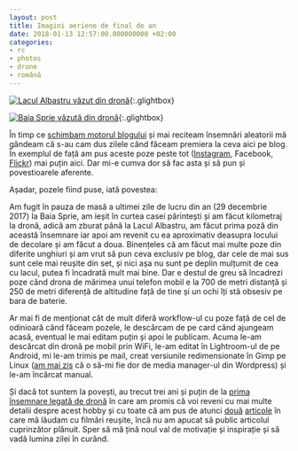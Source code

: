 ```yaml
---
layout: post
title: Imagini aeriene de final de an
date: 2018-01-13 12:57:00.000000000 +02:00
categories:
- rc
- photos
- drone
- română
---
```

[![Lacul Albastru văzut din dronă](https://content.rusiczki.net/2018/01/drona-lacul-albastru-1000x750.jpg)](https://content.rusiczki.net/2018/01/drona-lacul-albastru.jpg){:.glightbox}

[![Baia Sprie văzută din dronă](https://content.rusiczki.net/2018/01/drona-baia-sprie-1000x750.jpg)](https://content.rusiczki.net/2018/01/drona-baia-sprie.jpg){:.glightbox}

În timp ce [schimbam motorul blogului](https://www.rusiczki.net/2018/01/08/a-new-blogging-engine/) și mai reciteam însemnări aleatorii mă gândeam că s-au cam dus zilele când făceam premiera la ceva aici pe blog. În exemplul de față am pus aceste poze peste tot ([Instagram](https://www.instagram.com/janosrusiczki), Facebook, [Flickr](https://www.flickr.com/janos)) mai puțin aici. Dar mi-e cumva dor să fac asta și să pun și povestioarele aferente.

Așadar, pozele fiind puse, iată povestea:

Am fugit în pauza de masă a ultimei zile de lucru din an (29 decembrie 2017) la Baia Sprie, am ieșit în curtea casei părintești și am făcut kilometraj la dronă, adică am zburat până la Lacul Albastru, am făcut prima poză din această însemnare iar apoi am revenit cu ea aproximativ deasupra locului de decolare și am făcut a doua. Binențeles că am făcut mai multe poze din diferite unghiuri și am vrut să pun ceva exclusiv pe blog, dar cele de mai sus sunt cele mai reușite din set, și nici așa nu sunt pe deplin mulțumit de cea cu lacul, putea fi încadrată mult mai bine. Dar e destul de greu să încadrezi poze când drona de mărimea unui telefon mobil e la 700 de metri distanță și 250 de metri diferență de altitudine față de tine și un ochi îți stă obsesiv pe bara de baterie.

Ar mai fi de menționat cât de mult diferă workflow-ul cu poze față de cel de odinioară când făceam pozele, le descărcam de pe card când ajungeam acasă, eventual le mai editam puțin și apoi le publicam. Acuma le-am descărcat din dronă pe mobil prin WiFi, le-am editat în Lightroom-ul de pe Android, mi le-am trimis pe mail, creat versiunile redimensionate în Gimp pe Linux ([am mai zis](https://www.rusiczki.net/2018/01/08/a-new-blogging-engine/) că o să-mi fie dor de media manager-ul din Wordpress) și le-am încărcat manual.

Și dacă tot suntem la povești, au trecut trei ani și puțin de la [prima însemnare legată de dronă](https://rusiczki.net/2014/12/07/zbor/) în care am promis că voi reveni cu mai multe detalii despre acest hobby și cu toate că am pus de atunci [două](https://rusiczki.net/2015/03/12/weekend-epic-la-borsa/) [articole](https://rusiczki.net/2015/10/26/viral/) în care mă lăudam cu filmări reușite, încă nu am apucat să public articolul cuprinzător plănuit. Sper să mă țină noul val de motivație și inspirație și să vadă lumina zilei în curând.
